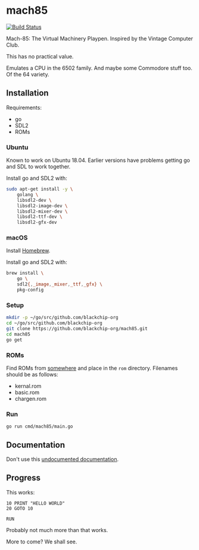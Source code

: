 # mach85

[![Build Status](https://travis-ci.org/blackchip-org/mach85.svg?branch=master)](https://travis-ci.org/blackchip-org/mach85)

Mach-85: The Virtual Machinery Playpen. Inspired by the Vintage Computer Club.

This has no practical value.

Emulates a CPU in the 6502 family. And maybe some Commodore stuff too. Of
the 64 variety.

## Installation

Requirements:

- go
- SDL2
- ROMs

### Ubuntu

Known to work on Ubuntu 18.04. Earlier versions have problems getting go and
SDL to work together.

Install go and SDL2 with:

```bash
sudo apt-get install -y \
    golang \
    libsdl2-dev \
    libsdl2-image-dev \
    libsdl2-mixer-dev \
    libsdl2-ttf-dev \
    libsdl2-gfx-dev
```

### macOS

Install [Homebrew](https://brew.sh).

Install go and SDL2 with:

```bash
brew install \
    go \
    sdl2{,_image,_mixer,_ttf,_gfx} \
    pkg-config
```

### Setup

```bash
mkdir -p ~/go/src/github.com/blackchip-org
cd ~/go/src/github.com/blackchip-org
git clone https://github.com/blackchip-org/mach85.git
cd mach85
go get
```

### ROMs

Find ROMs from [somewhere](http://blackchip.org/cbm/c64/) and place in the
`rom` directory. Filenames should be as follows:

- kernal.rom
- basic.rom
- chargen.rom

### Run

```
go run cmd/mach85/main.go
```

## Documentation

Don't use this [undocumented documentation](https://godoc.org/github.com/blackchip-org/mach85).

## Progress

This works:

```basic
10 PRINT "HELLO WORLD"
20 GOTO 10

RUN
```

Probably not much more than that works.

More to come? We shall see.











